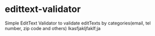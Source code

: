 # edittext-validator
Simple EditText Validator to validate editTexts by categories(email, tel number, zip code and others)
lkasfjakljfaklf;ja
